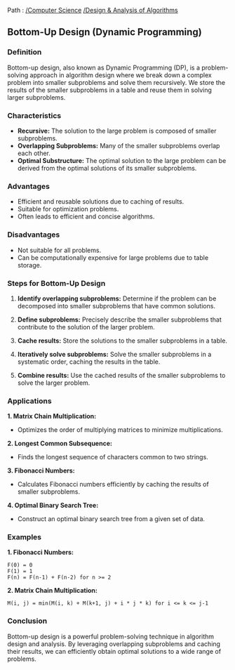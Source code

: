 Path : [/Computer Science](<..\..\index.md>) [/Design & Analysis of Algorithms](<..\index.md>)
## Bottom-Up Design (Dynamic Programming)

### Definition

Bottom-up design, also known as Dynamic Programming (DP), is a problem-solving approach in algorithm design where we break down a complex problem into smaller subproblems and solve them recursively. We store the results of the smaller subproblems in a table and reuse them in solving larger subproblems. 


### Characteristics

- **Recursive:** The solution to the large problem is composed of smaller subproblems.
- **Overlapping Subproblems:** Many of the smaller subproblems overlap each other.
- **Optimal Substructure:** The optimal solution to the large problem can be derived from the optimal solutions of its smaller subproblems.


### Advantages

- Efficient and reusable solutions due to caching of results.
- Suitable for optimization problems.
- Often leads to efficient and concise algorithms.


### Disadvantages

- Not suitable for all problems.
- Can be computationally expensive for large problems due to table storage.


### Steps for Bottom-Up Design

1. **Identify overlapping subproblems:** Determine if the problem can be decomposed into smaller subproblems that have common solutions.


2. **Define subproblems:** Precisely describe the smaller subproblems that contribute to the solution of the larger problem.


3. **Cache results:** Store the solutions to the smaller subproblems in a table.


4. **Iteratively solve subproblems:** Solve the smaller subproblems in a systematic order, caching the results in the table.


5. **Combine results:** Use the cached results of the smaller subproblems to solve the larger problem.


### Applications

**1. Matrix Chain Multiplication:** 
- Optimizes the order of multiplying matrices to minimize multiplications.


**2. Longest Common Subsequence:** 
- Finds the longest sequence of characters common to two strings.


**3. Fibonacci Numbers:** 
- Calculates Fibonacci numbers efficiently by caching the results of smaller subproblems.


**4. Optimal Binary Search Tree:** 
- Construct an optimal binary search tree from a given set of data.


### Examples

**1. Fibonacci Numbers:**

```
F(0) = 0
F(1) = 1
F(n) = F(n-1) + F(n-2) for n >= 2
```

**2. Matrix Chain Multiplication:**

```
M(i, j) = min(M(i, k) + M(k+1, j) + i * j * k) for i <= k <= j-1
```


### Conclusion

Bottom-up design is a powerful problem-solving technique in algorithm design and analysis. By leveraging overlapping subproblems and caching their results, we can efficiently obtain optimal solutions to a wide range of problems.
